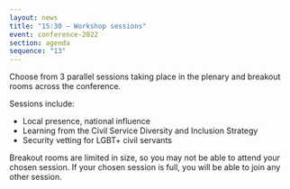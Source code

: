 ```yaml
---
layout: news
title: "15:30 – Workshop sessions"
event: conference-2022
section: agenda
sequence: "13"
---
```

Choose from 3 parallel sessions taking place in the plenary and breakout rooms across the conference.

Sessions include:

* Local presence, national influence
* Learning from the Civil Service Diversity and Inclusion Strategy
* Security vetting for LGBT+ civil servants

Breakout rooms are limited in size, so you may not be able to attend your chosen session. If your chosen session is full, you will be able to join any other session.